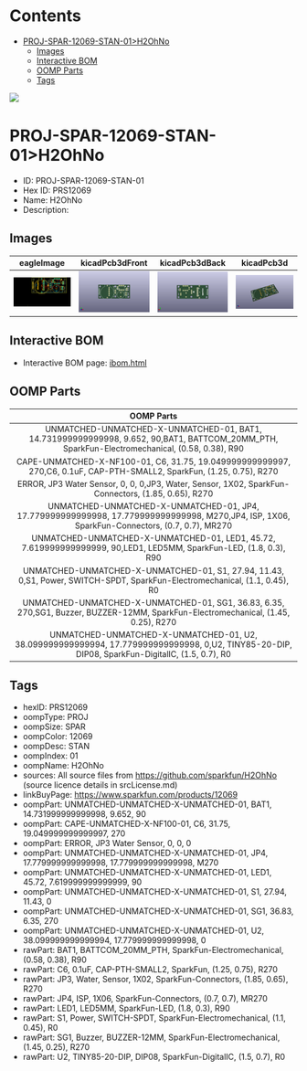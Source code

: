 



Contents
========

* [PROJ-SPAR-12069-STAN-01>H2OhNo](#proj-spar-12069-stan-01h2ohno)
	* [Images](#images)
	* [Interactive BOM](#interactive-bom)
	* [OOMP Parts](#oomp-parts)
	* [Tags](#tags)
  
![][im]
# PROJ-SPAR-12069-STAN-01>H2OhNo

- ID: PROJ-SPAR-12069-STAN-01
- Hex ID: PRS12069
- Name: H2OhNo
- Description: 

## Images
  
  

|eagleImage|kicadPcb3dFront|kicadPcb3dBack|kicadPcb3d|
| :---: | :---: | :---: | :---: |
|[![eagleImage](eagleImage_140.png)](eagleImage_600.png)|[![kicadPcb3dFront](kicadPcb3dFront_140.png)](kicadPcb3dFront_600.png)|[![kicadPcb3dBack](kicadPcb3dBack_140.png)](kicadPcb3dBack_600.png)|[![kicadPcb3d](kicadPcb3d_140.png)](kicadPcb3d_600.png)|

## Interactive BOM

- Interactive BOM page: [ibom.html](kicad/bom/ibom.html)

## OOMP Parts
  

|OOMP Parts|
| :---: |
|UNMATCHED-UNMATCHED-X-UNMATCHED-01, BAT1, 14.731999999999998, 9.652, 90,BAT1, BATTCOM_20MM_PTH, SparkFun-Electromechanical, (0.58, 0.38), R90|
|CAPE-UNMATCHED-X-NF100-01, C6, 31.75, 19.049999999999997, 270,C6, 0.1uF, CAP-PTH-SMALL2, SparkFun, (1.25, 0.75), R270|
|ERROR, JP3 Water Sensor, 0, 0, 0,JP3, Water, Sensor, 1X02, SparkFun-Connectors, (1.85, 0.65), R270|
|UNMATCHED-UNMATCHED-X-UNMATCHED-01, JP4, 17.779999999999998, 17.779999999999998, M270,JP4, ISP, 1X06, SparkFun-Connectors, (0.7, 0.7), MR270|
|UNMATCHED-UNMATCHED-X-UNMATCHED-01, LED1, 45.72, 7.619999999999999, 90,LED1, LED5MM, SparkFun-LED, (1.8, 0.3), R90|
|UNMATCHED-UNMATCHED-X-UNMATCHED-01, S1, 27.94, 11.43, 0,S1, Power, SWITCH-SPDT, SparkFun-Electromechanical, (1.1, 0.45), R0|
|UNMATCHED-UNMATCHED-X-UNMATCHED-01, SG1, 36.83, 6.35, 270,SG1, Buzzer, BUZZER-12MM, SparkFun-Electromechanical, (1.45, 0.25), R270|
|UNMATCHED-UNMATCHED-X-UNMATCHED-01, U2, 38.099999999999994, 17.779999999999998, 0,U2, TINY85-20-DIP, DIP08, SparkFun-DigitalIC, (1.5, 0.7), R0|

## Tags

- hexID: PRS12069
- oompType: PROJ
- oompSize: SPAR
- oompColor: 12069
- oompDesc: STAN
- oompIndex: 01
- oompName: H2OhNo
- sources: All source files from https://github.com/sparkfun/H2OhNo (source licence details in srcLicense.md)
- linkBuyPage: https://www.sparkfun.com/products/12069
- oompPart: UNMATCHED-UNMATCHED-X-UNMATCHED-01, BAT1, 14.731999999999998, 9.652, 90
- oompPart: CAPE-UNMATCHED-X-NF100-01, C6, 31.75, 19.049999999999997, 270
- oompPart: ERROR, JP3 Water Sensor, 0, 0, 0
- oompPart: UNMATCHED-UNMATCHED-X-UNMATCHED-01, JP4, 17.779999999999998, 17.779999999999998, M270
- oompPart: UNMATCHED-UNMATCHED-X-UNMATCHED-01, LED1, 45.72, 7.619999999999999, 90
- oompPart: UNMATCHED-UNMATCHED-X-UNMATCHED-01, S1, 27.94, 11.43, 0
- oompPart: UNMATCHED-UNMATCHED-X-UNMATCHED-01, SG1, 36.83, 6.35, 270
- oompPart: UNMATCHED-UNMATCHED-X-UNMATCHED-01, U2, 38.099999999999994, 17.779999999999998, 0
- rawPart: BAT1, BATTCOM_20MM_PTH, SparkFun-Electromechanical, (0.58, 0.38), R90
- rawPart: C6, 0.1uF, CAP-PTH-SMALL2, SparkFun, (1.25, 0.75), R270
- rawPart: JP3, Water, Sensor, 1X02, SparkFun-Connectors, (1.85, 0.65), R270
- rawPart: JP4, ISP, 1X06, SparkFun-Connectors, (0.7, 0.7), MR270
- rawPart: LED1, LED5MM, SparkFun-LED, (1.8, 0.3), R90
- rawPart: S1, Power, SWITCH-SPDT, SparkFun-Electromechanical, (1.1, 0.45), R0
- rawPart: SG1, Buzzer, BUZZER-12MM, SparkFun-Electromechanical, (1.45, 0.25), R270
- rawPart: U2, TINY85-20-DIP, DIP08, SparkFun-DigitalIC, (1.5, 0.7), R0



[im]: kicadPcb3d_450.png

